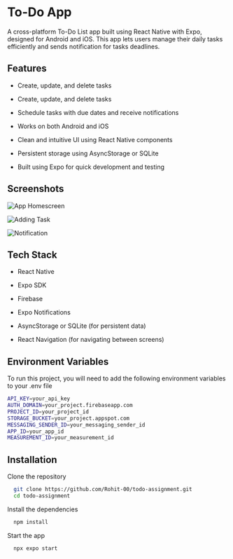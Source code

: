 
# To-Do App

A cross-platform To-Do List app built using React Native with Expo, designed for Android and iOS. This app lets users manage their daily tasks efficiently and sends notification for tasks deadlines.


## Features

- Create, update, and delete tasks
- Create, update, and delete tasks

- Schedule tasks with due dates and receive notifications

- Works on both Android and iOS

- Clean and intuitive UI using React Native components

- Persistent storage using AsyncStorage or SQLite

- Built using Expo for quick development and testing


## Screenshots

![App Homescreen](https://i.ibb.co/ksnLbtnc/Screenshot-2025-05-04-13-31-42-49-744aaa3b62505820a805dca00bd469a9-1.jpg)

![Adding Task](https://i.ibb.co/SDJkXjp7/68747470733a2f2f692e6962622e636f2f684a786d563835762f53637265656e73686f742d323032352d30352d30342d3133.jpg)

![Notification](https://i.ibb.co/fV2LZWht/Screenshot-2025-05-04-13-33-11-47-744aaa3b62505820a805dca00bd469a9-1.jpg)


## Tech Stack

- React Native

- Expo SDK

- Firebase

- Expo Notifications

- AsyncStorage or SQLite (for persistent data)

- React Navigation (for navigating between screens)




## Environment Variables

To run this project, you will need to add the following environment variables to your .env file

```bash
API_KEY=your_api_key
AUTH_DOMAIN=your_project.firebaseapp.com
PROJECT_ID=your_project_id
STORAGE_BUCKET=your_project.appspot.com
MESSAGING_SENDER_ID=your_messaging_sender_id
APP_ID=your_app_id
MEASUREMENT_ID=your_measurement_id
```


## Installation

Clone the repository

```bash
  git clone https://github.com/Rohit-00/todo-assignment.git
  cd todo-assignment
```

Install the dependencies

```bash
  npm install
``` 

Start the app

```bash
  npx expo start
```
